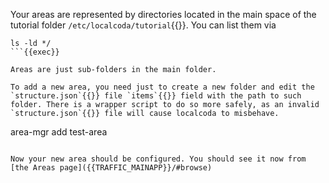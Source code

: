 Your areas are represented by directories located in the main space of the tutorial folder `/etc/localcoda/tutorial`{{}}. You can list them via

```
ls -ld */
```{{exec}}

Areas are just sub-folders in the main folder.

To add a new area, you need just to create a new folder and edit the `structure.json`{{}} file `items`{{}} field with the path to such folder. There is a wrapper script to do so more safely, as an invalid `structure.json`{{}} file will cause localcoda to misbehave.

```
area-mgr add test-area
```{{exec}}

Now your new area should be configured. You should see it now from [the Areas page]({{TRAFFIC_MAINAPP}}/#browse)
